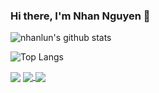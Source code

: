 ### Hi there, I'm Nhan Nguyen 👋

![nhanlun's github stats](https://github-readme-stats.vercel.app/api?username=nhanlun&count_private=true&show_icon=true&theme=vue-dark)

![Top Langs](https://github-readme-stats.vercel.app/api/top-langs/?username=nhanlun&langs_count=8&layout=compact&count_private=true)



<img align="center" src="https://github-readme-stats.vercel.app/api/top-langs/?username=nhanlun&langs_count=8&layout=compact&count_private=true"/>

<a href="https://github.com/anuraghazra/github-readme-stats">
  <img align="center" src="https://github-readme-stats.vercel.app/api?username=nhanlun&count_private=true&show_icon=true&theme=vue-dark"/>
</a>    
<a href="https://github.com/anuraghazra/github-readme-stats">
  <img align="center" src="https://github-readme-stats.vercel.app/api/top-langs/?username=nhanlun&langs_count=8&layout=compact&count_private=true&theme=vue-dark"/>
</a>    


<!--
**nhanlun/nhanlun** is a ✨ _special_ ✨ repository because its `README.md` (this file) appears on your GitHub profile.

Here are some ideas to get you started:

- 🔭 I’m currently working on ...
- 🌱 I’m currently learning ...
- 👯 I’m looking to collaborate on ...
- 🤔 I’m looking for help with ...
- 💬 Ask me about ...
- 📫 How to reach me: ...
- 😄 Pronouns: ...
- ⚡ Fun fact: ...
-->
